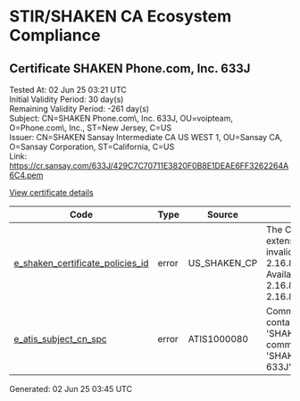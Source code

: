 # STIR/SHAKEN CA Ecosystem Compliance

## Certificate SHAKEN Phone.com, Inc. 633J

Tested At: 02 Jun 25 03:21 UTC\
Initial Validity Period: 30 day(s)\
Remaining Validity Period: -261 day(s)\
Subject: CN=SHAKEN Phone.com\\, Inc. 633J, OU=voipteam, O=Phone.com\\, Inc., ST=New Jersey, C=US\
Issuer: CN=SHAKEN Sansay Intermediate CA US WEST 1, OU=Sansay CA, O=Sansay Corporation, ST=California, C=US\
Link: https://cr.sansay.com/633J/429C7C70711E3820F0B8E1DEAE6FF3262264A6C4.pem

[View certificate details](https://x509.io/?cert=MIIC2DCCAn%2BgAwIBAgIUQpx8cHEeOCDwuOHerm%2FzJiJkpsQwCgYIKoZIzj0EAwIwgYUxCzAJBgNVBAYTAlVTMRMwEQYDVQQIDApDYWxpZm9ybmlhMRswGQYDVQQKDBJTYW5zYXkgQ29ycG9yYXRpb24xEjAQBgNVBAsMCVNhbnNheSBDQTEwMC4GA1UEAwwnU0hBS0VOIFNhbnNheSBJbnRlcm1lZGlhdGUgQ0EgVVMgV0VTVCAxMB4XDTI0MDgxNDEzNTM1NFoXDTI0MDkxMzEzNTM1NFowdTELMAkGA1UEBhMCVVMxEzARBgNVBAgMCk5ldyBKZXJzZXkxGDAWBgNVBAoMD1Bob25lLmNvbSwgSW5jLjERMA8GA1UECwwIdm9pcHRlYW0xJDAiBgNVBAMMG1NIQUtFTiBQaG9uZS5jb20sIEluYy4gNjMzSjBZMBMGByqGSM49AgEGCCqGSM49AwEHA0IABJTLc%2BXG1A5e1KyUnjizH7mo5f%2F%2B26dXea1HU0AeWM5RZHqKQFPEVumydDsK204FUayisWfuxa8XQh2AlfbaMV2jgdswgdgwFgYIKwYBBQUHARoECjAIoAYWBDYzM0owFwYDVR0gBBAwDjAMBgpghkgBhv8JAQEBMB0GA1UdDgQWBBTWuKTd71%2FET2TtuoPYJdJ4kF9f3TAfBgNVHSMEGDAWgBSs05P1Q0PMCr5FWBcTfZJ83MMBRjBHBgNVHR8EQDA%2BMDygOqA4hjZodHRwczovL2F1dGhlbnRpY2F0ZS1hcGkuaWNvbmVjdGl2LmNvbS9kb3dubG9hZC92MS9jcmwwDAYDVR0TAQH%2FBAIwADAOBgNVHQ8BAf8EBAMCB4AwCgYIKoZIzj0EAwIDRwAwRAIgXpSkc8MdwD7xsnxwR5BkXTgbt2ijV3g3z5mz1F85OqECIFC21Yd%2B1w2TDiQtKv6pZlr1eNyRAYkeAGBqhqMt0sEh)

| Code | Type | Source | Details |
|------|------|--------|---------|
| [e_shaken_certificate_policies_id](../../ISSUES/e_shaken_certificate_policies_id/README.md) | error | US_SHAKEN_CP | The Certificate Policies extension contains an invalid OID value: 2.16.840.1.114569.1.1.1. Available OIDs: 2.16.840.1.114569.1.1.3, 2.16.840.1.114569.1.1.4 |
| [e_atis_subject_cn_spc](../../ISSUES/e_atis_subject_cn_spc/README.md) | error | ATIS1000080 | Common name shall contain the text string 'SHAKEN 633J', but common name is 'SHAKEN Phone.com, Inc. 633J' |


Generated: 02 Jun 25 03:45 UTC